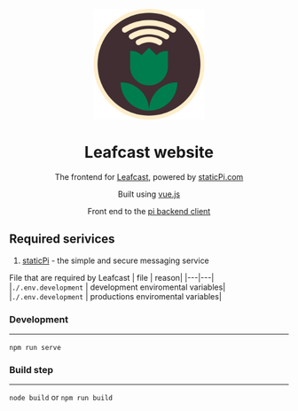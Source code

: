<p align="center">
	<img src='./.github/logo.svg' width='200px'/>
</p>

<h1 align="center">Leafcast website</h1>

<p align="center">
	The frontend for <a href='https://plants.mrjackwills.com' target='_blank' rel='noopener noreferrer'>Leafcast</a>, powered by <a href='https://www.staticpi.com' target='_blank' rel='noopener noreferrer'>staticPi.com</a>
</p>
<p align="center">
	Built using <a href='https://vuejs.org/' target='_blank' rel='noopener noreferrer'>vue.js</a>
</p>

<p align="center">
	Front end to the <a href='https://github.com/mrjackwills/leafcast_pi' target='_blank' rel='noopener noreferrer'>pi backend client</a>
</p>

## Required serivices

1) <a href='https://www.staticpi.com/' target='_blank' rel='noopener noreferrer'>staticPi</a> - the simple and secure messaging service


File that are required by Leafcast
| file | reason|
|---|---|
|```./.env.development```	| development enviromental variables|
|```./.env.development```	| productions enviromental variables|

### Development
---

```npm run serve```

### Build step
---
```node build``` or ```npm run build```